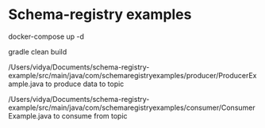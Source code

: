 # Schema-registry examples

docker-compose up -d 

gradle clean build 

/Users/vidya/Documents/schema-registry-example/src/main/java/com/schemaregistryexamples/producer/ProducerExample.java to produce data to topic 
 
/Users/vidya/Documents/schema-registry-example/src/main/java/com/schemaregistryexamples/consumer/ConsumerExample.java to consume from topic 

